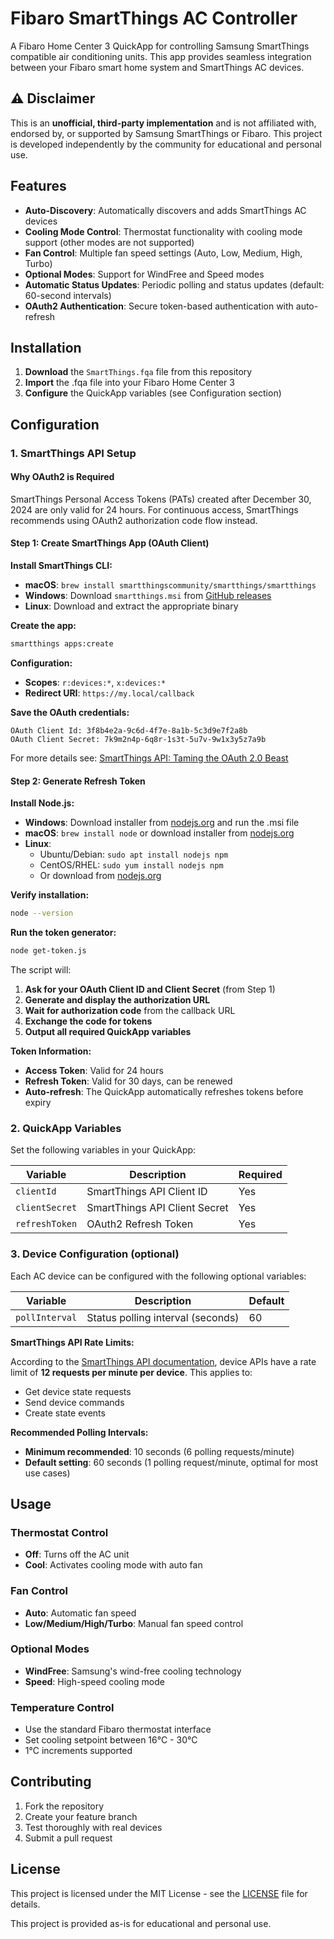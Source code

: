 # Fibaro SmartThings AC Controller

A Fibaro Home Center 3 QuickApp for controlling Samsung SmartThings compatible air conditioning units. This app provides seamless integration between your Fibaro smart home system and SmartThings AC devices.

## ⚠️ Disclaimer

This is an **unofficial, third-party implementation** and is not affiliated with, endorsed by, or supported by Samsung SmartThings or Fibaro. This project is developed independently by the community for educational and personal use.

## Features

- **Auto-Discovery**: Automatically discovers and adds SmartThings AC devices
- **Cooling Mode Control**: Thermostat functionality with cooling mode support (other modes are not supported)
- **Fan Control**: Multiple fan speed settings (Auto, Low, Medium, High, Turbo)
- **Optional Modes**: Support for WindFree and Speed modes
- **Automatic Status Updates**: Periodic polling and status updates (default: 60-second intervals)
- **OAuth2 Authentication**: Secure token-based authentication with auto-refresh

## Installation

1. **Download** the `SmartThings.fqa` file from this repository
2. **Import** the .fqa file into your Fibaro Home Center 3
3. **Configure** the QuickApp variables (see Configuration section)

## Configuration

### 1. SmartThings API Setup

#### Why OAuth2 is Required

SmartThings Personal Access Tokens (PATs) created after December 30, 2024 are only valid for 24 hours. For continuous access, SmartThings recommends using OAuth2 authorization code flow instead.

#### Step 1: Create SmartThings App (OAuth Client)

**Install SmartThings CLI:**

- **macOS**: `brew install smartthingscommunity/smartthings/smartthings`
- **Windows**: Download `smartthings.msi` from [GitHub releases](https://github.com/SmartThingsCommunity/smartthings-cli/releases)
- **Linux**: Download and extract the appropriate binary

**Create the app:**

```bash
smartthings apps:create
```

**Configuration:**

- **Scopes**: `r:devices:*`, `x:devices:*`
- **Redirect URI**: `https://my.local/callback`

**Save the OAuth credentials:**

```
OAuth Client Id: 3f8b4e2a-9c6d-4f7e-8a1b-5c3d9e7f2a8b
OAuth Client Secret: 7k9m2n4p-6q8r-1s3t-5u7v-9w1x3y5z7a9b
```

For more details see: [SmartThings API: Taming the OAuth 2.0 Beast](https://levelup.gitconnected.com/smartthings-api-taming-the-oauth-2-0-beast-5d735ecc6b24)

#### Step 2: Generate Refresh Token

**Install Node.js:**

- **Windows**: Download installer from [nodejs.org](https://nodejs.org/) and run the .msi file
- **macOS**: `brew install node` or download installer from [nodejs.org](https://nodejs.org/)
- **Linux**:
  - Ubuntu/Debian: `sudo apt install nodejs npm`
  - CentOS/RHEL: `sudo yum install nodejs npm`
  - Or download from [nodejs.org](https://nodejs.org/)

**Verify installation:**

```bash
node --version
```

**Run the token generator:**

```bash
node get-token.js
```

The script will:

1. **Ask for your OAuth Client ID and Client Secret** (from Step 1)
2. **Generate and display the authorization URL**
3. **Wait for authorization code** from the callback URL
4. **Exchange the code for tokens**
5. **Output all required QuickApp variables**

**Token Information:**

- **Access Token**: Valid for 24 hours
- **Refresh Token**: Valid for 30 days, can be renewed
- **Auto-refresh**: The QuickApp automatically refreshes tokens before expiry

### 2. QuickApp Variables

Set the following variables in your QuickApp:

| Variable       | Description                   | Required |
| -------------- | ----------------------------- | -------- |
| `clientId`     | SmartThings API Client ID     | Yes      |
| `clientSecret` | SmartThings API Client Secret | Yes      |
| `refreshToken` | OAuth2 Refresh Token          | Yes      |

### 3. Device Configuration (optional)

Each AC device can be configured with the following optional variables:

| Variable       | Description                       | Default |
| -------------- | --------------------------------- | ------- |
| `pollInterval` | Status polling interval (seconds) | 60      |

**SmartThings API Rate Limits:**

According to the [SmartThings API documentation](https://developer.smartthings.com/docs/getting-started/rate-limits#devices), device APIs have a rate limit of **12 requests per minute per device**. This applies to:

- Get device state requests
- Send device commands
- Create state events

**Recommended Polling Intervals:**

- **Minimum recommended**: 10 seconds (6 polling requests/minute)
- **Default setting**: 60 seconds (1 polling request/minute, optimal for most use cases)

## Usage

### Thermostat Control

- **Off**: Turns off the AC unit
- **Cool**: Activates cooling mode with auto fan

### Fan Control

- **Auto**: Automatic fan speed
- **Low/Medium/High/Turbo**: Manual fan speed control

### Optional Modes

- **WindFree**: Samsung's wind-free cooling technology
- **Speed**: High-speed cooling mode

### Temperature Control

- Use the standard Fibaro thermostat interface
- Set cooling setpoint between 16°C - 30°C
- 1°C increments supported

## Contributing

1. Fork the repository
2. Create your feature branch
3. Test thoroughly with real devices
4. Submit a pull request

## License

This project is licensed under the MIT License - see the [LICENSE](LICENSE) file for details.

This project is provided as-is for educational and personal use.

